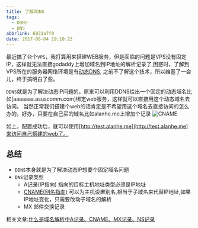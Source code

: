```yaml
---
title: 了解DDNS
tags:
  - DDNS
  - DNS
abbrlink: 6931a7f0
date: 2017-08-04 19:10:23
---
```


最近搞了台个`VPS`，我打算用来搭建WEB服务，但是面临的问题是VPS没有固定IP，这样就无法直接godaddy上增加域名到IP地址的解析记录了,困惑时，了解到VPS所在的服务器网络环境是有[动态DNS](https://zh.wikipedia.org/wiki/%E5%8B%95%E6%85%8BDNS),
之前不了解这个技术，所以维基了一会儿，终于搞明白了些。

`DDNS`就是为了解决动态IP问题的，原来可以利用DDNS给出一个固定的动态域名比如[aaaaaaa.asuscomm.com]绑定web服务，这样就可以直接用这个动态域名去访问。
当然正常我们搭建个web的话肯定是不希望用这个域名去直接访问的怎么办的，好办，只要在自己买的域名比如alanhe.me上增加个记录
![CNAME](https://static.1991421.cn/blog/2017-08-04-112143.jpg)

如上，配置成功后，就可以使用[http://test.alanhe.me](http://test.alanhe.me)来访问自己搭建的web了。

## 总结
+ `DDNS`本身就是为了解决动态IP想要个固定域名问题
+ `DNS`记录类型
  - A记录(IP指向)
   指向的目标主机地址类型必须是IP地址
  - [CNAME(别名指向)](https://en.wikipedia.org/wiki/CNAME_record)
   可以为主机设置别名,相当于子域名来代替IP地址,如果IP地址变化，只需要改动子域名的解析
  - MX
   邮件交换记录
   
相关文章:[什么是域名解析中A记录、CNAME、MX记录、NS记录](https://www.douban.com/note/523329196/)
